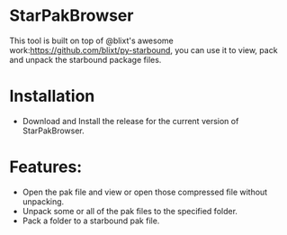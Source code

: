 # StarPakBrowser
This tool is built on top of @blixt's awesome work:https://github.com/blixt/py-starbound, you can use it to view, pack and unpack the starbound package files.
# Installation
* Download and Install the release for the current version of StarPakBrowser.
# Features:
* Open the pak file and view or open those compressed file without unpacking.  
* Unpack some or all of the pak files to the specified folder.  
* Pack a folder to a starbound pak file.
